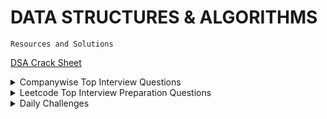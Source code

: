 # DATA STRUCTURES & ALGORITHMS

`Resources and Solutions`

[DSA Crack Sheet](./DSA-Crack-Sheet)

  <details>
    <summary>Companywise Top Interview Questions</summary>  
    <ul>
      <li><a href="./Companywise-Questions/Amazon">Amazon</a></li>
      <li><a href="./Companywise-Questions/"></a></li>
      <li><a href="./Companywise-Questions/"></a></li>
    </ul>
  </details>

 <details>
  <summary>Leetcode Top Interview Preparation Questions</summary>  
  <ul>
    <li><a href="./Leetcode-Top-Interview-Questions">Easy Level Question</a></li>
    <li><a href="./Leetcode-Top-Interview-Questions">Medium Level Question</a></li>
    <li><a href="./Leetcode-Top-Interview-Questions">Hard Level Question</a></li>
  </ul>
 </details>
 
 <details>
  <summary>Daily Challenges</summary>   
  <a href="./Leetcode-Daily-Challenge">Leetcode Daily Challenge</a>
  <ul>
    <li>2020
      <ul>
       <li><a href="./Leetcode-Daily-Challenge/October-2020">October</a></li>
       <li><a href="./Leetcode-Daily-Challenge/November-2020">November</a></li>
      </ul>
    </li>
  </ul>
 </details>

<div> 
  <span> 
    <a href="#"> </a>
    <br>
    
  </span>
</div> <br>
